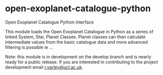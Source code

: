 open-exoplanet-catalogue-python
================================

Open Exoplanet Catalogue Python Interface

This module loads the Open Exoplanet Catalogue in Python as a series of linked System, Star, Planet Classes. Planet classes can then calculate intermediate values from the basic catalogue data and more advanced filtering is possible ie
...

Note: this module is in development on the develop branch and is nearly ready for a public release. If you are interested in contributing to the project development email r.varley@ucl.ac.uk.
